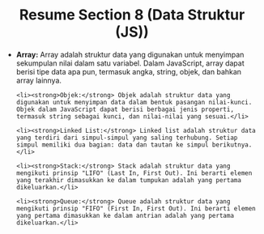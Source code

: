 <h1 align="center"><strong>Resume Section 8 (Data Struktur (JS))</strong></h1>

<ul>
    <li><strong>Array:</strong> Array adalah struktur data yang digunakan untuk menyimpan sekumpulan nilai dalam satu variabel. Dalam JavaScript, array dapat berisi tipe data apa pun, termasuk angka, string, objek, dan bahkan array lainnya.</li>

    <li><strong>Objek:</strong> Objek adalah struktur data yang digunakan untuk menyimpan data dalam bentuk pasangan nilai-kunci. Objek dalam JavaScript dapat berisi berbagai jenis properti, termasuk string sebagai kunci, dan nilai-nilai yang sesuai.</li>

    <li><strong>Linked List:</strong> Linked list adalah struktur data yang terdiri dari simpul-simpul yang saling terhubung. Setiap simpul memiliki dua bagian: data dan tautan ke simpul berikutnya.</li>

    <li><strong>Stack:</strong> Stack adalah struktur data yang mengikuti prinsip "LIFO" (Last In, First Out). Ini berarti elemen yang terakhir dimasukkan ke dalam tumpukan adalah yang pertama dikeluarkan.</li>

    <li><strong>Queue:</strong> Queue adalah struktur data yang mengikuti prinsip "FIFO" (First In, First Out). Ini berarti elemen yang pertama dimasukkan ke dalam antrian adalah yang pertama dikeluarkan.</li>
</ul>